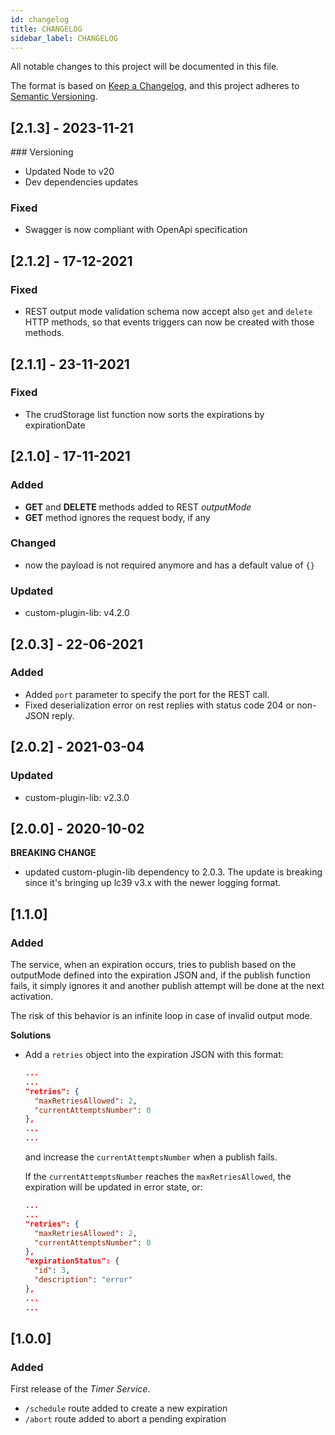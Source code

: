 ```yaml
---
id: changelog
title: CHANGELOG
sidebar_label: CHANGELOG
---
```




All notable changes to this project will be documented in this file.

The format is based on [Keep a Changelog](https://keepachangelog.com/en/1.0.0/),
and this project adheres to [Semantic Versioning](https://semver.org/spec/v2.0.0.html).

## [2.1.3] - 2023-11-21

### Versioning

- Updated Node to v20
- Dev dependencies updates

### Fixed

- Swagger is now compliant with OpenApi specification

## [2.1.2] - 17-12-2021

### Fixed

- REST output mode validation schema now accept also `get` and `delete` HTTP methods,
  so that events triggers can now be created with those methods.

## [2.1.1] - 23-11-2021

### Fixed
- The crudStorage list function now sorts the expirations by expirationDate

## [2.1.0] - 17-11-2021

### Added
- **GET** and **DELETE** methods added to REST _outputMode_
- **GET** method ignores the request body, if any
### Changed
- now the payload is not required anymore and has a default value of `{}`

### Updated

- custom-plugin-lib: v4.2.0

## [2.0.3] - 22-06-2021

### Added

- Added `port` parameter to specify the port for the REST call.
- Fixed deserialization error on rest replies with status code 204 or non-JSON reply.

## [2.0.2] - 2021-03-04

### Updated

- custom-plugin-lib: v2.3.0

## [2.0.0] - 2020-10-02

**BREAKING CHANGE**

- updated custom-plugin-lib dependency to 2.0.3. The update is breaking since it's bringing up lc39 v3.x with the newer logging format.

## [1.1.0]

### Added
The service, when an expiration occurs, tries to publish based on the outputMode defined into the expiration JSON and, if the publish function fails, it simply ignores it and another publish attempt will be done at the next activation.

The risk of this behavior is an infinite loop in case of invalid output mode.

**Solutions**

* Add a `retries` object into the expiration JSON with this format:

  ```json
  ...
  ...
  "retries": {
    "maxRetriesAllowed": 2,
    "currentAttemptsNumber": 0
  },
  ...
  ...
  ```

  and increase the `currentAttemptsNumber` when a publish fails.

  If the `currentAttemptsNumber` reaches the `maxRetriesAllowed`, the expiration will be updated in error state, or:

  ```json
  ...
  ...
  "retries": {
    "maxRetriesAllowed": 2,
    "currentAttemptsNumber": 0
  },
  "expirationStatus": {
    "id": 3,
    "description": "error"
  },
  ...
  ...
  ```

## [1.0.0]

### Added

First release of the _Timer Service_.

- `/schedule` route added to create a new expiration
- `/abort` route added to abort a pending expiration

